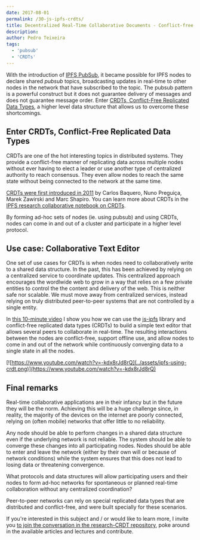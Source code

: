 ```yaml
---
date: 2017-08-01
permalink: /30-js-ipfs-crdts/
title: Decentralized Real-Time Collaborative Documents - Conflict-free editing in the browser using js-ipfs and CRDTs
description:
author: Pedro Teixeira
tags:
  - 'pubsub'
  - 'CRDTs'
---
```


With the introduction of [IPFS PubSub](https://ipfs.io/blog/25-pubsub/), it became possible for IPFS nodes to declare shared _pubsub_ topics, broadcasting updates in real-time to other nodes in the network that have subscribed to the topic. The pubsub pattern is a powerful construct but it does not guarantee delivery of messages and does not guarantee message order. Enter [CRDTs, Conflict-Free Replicated Data Types](https://en.wikipedia.org/wiki/Conflict-free_replicated_data_type), a higher level data structure that allows us to overcome these shortcomings.

## Enter CRDTs, Conflict-Free Replicated Data Types

CRDTs are one of the hot interesting topics in distributed systems. They provide a conflict-free manner of replicating data across multiple nodes without ever having to elect a leader or use another type of centralized authority to reach consensus. They even allow nodes to reach the same state without being connected to the network at the same time.

[CRDTs were first introduced in 2011](https://link.springer.com/chapter/10.1007%2F978-3-642-24550-3_29) by Carlos Baquero, Nuno Preguiça, Marek Zawirski and Marc Shapiro. You can learn more about CRDTs in the [IPFS research collaborative notebook on CRDTs](https://github.com/ipfs/research-CRDT).

By forming ad-hoc sets of nodes (ie. using pubsub) and using CRDTs, nodes can come in and out of a cluster and participate in a higher level protocol.

## Use case: Collaborative Text Editor

One set of use cases for CRDTs is when nodes need to collaboratively write to a shared data structure. In the past, this has been achieved by relying on a centralized service to coordinate updates. This centralized approach encourages the wordlwide web to grow in a way that relies on a few private entities to control the the content and delivery of the web. This is neither safe nor scalable. We must move away from centralized services, instead relying on truly distributed peer-to-peer systems that are not controlled by a single entity.

In [this 10-minute video](https://www.youtube.com/watch?v=-kdx8rJd8rQ) I show you how we can use the [js-ipfs](https://github.com/ipfs/js-ipfs) library and conflict-free replicated data types (CRDTs) to build a simple text editor that allows several peers to collaborate in real-time. The resulting interactions between the nodes are conflict-free, support offline use, and allow nodes to come in and out of the network while continuously converging data to a single state in all the nodes.

[![https://www.youtube.com/watch?v=-kdx8rJd8rQ](../assets/ipfs-using-crdt.png)](https://www.youtube.com/watch?v=-kdx8rJd8rQ)

## Final remarks

Real-time collaborative applications are in their infancy but in the future they will be the norm. Achieving this will be a huge challenge since, in reality, the majority of the devices on the internet are poorly connected, relying on (often mobile) networks that offer little to no reliability.

Any node should be able to perform changes in a shared data structure even if the underlying network is not reliable. The system should be able to converge these changes into all participating nodes. Nodes should be able to enter and leave the network (either by their own will or because of network conditions) while the system ensures that this does not lead to losing data or threatening convergence.

What protocols and data structures will allow participating users and their nodes to form ad-hoc networks for spontaneous or planned real-time collaboration without any centralized coordination?

Peer-to-peer networks can rely on special replicated data types that are distributed and conflict-free, and were built specially for these scenarios.

If you're interested in this subject and / or would like to learn more, I invite you [to join the conversation in the research-CRDT repository](https://github.com/ipfs/research-CRDT), poke around in the available articles and lectures and contribute.
